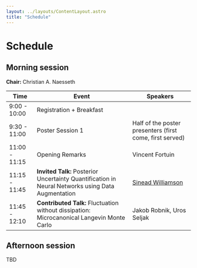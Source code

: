 ```yaml
---
layout: ../layouts/ContentLayout.astro
title: "Schedule"
---
```


# Schedule

## Morning session

**Chair:** Christian A. Naesseth

| **Time**      | **Event**                                                                                         | **Speakers**                                             |
| ------------- | ------------------------------------------------------------------------------------------------- | -------------------------------------------------------- |
| 9:00 - 10:00  | Registration + Breakfast                                                                          |                                                          |
| 9:30 - 11:00  | Poster Session 1                                                                                  | Half of the poster presenters (first come, first served) |
| 11:00 - 11:15 | Opening Remarks                                                                                   | Vincent Fortuin                                          |
| 11:15 - 11:45 | **Invited Talk:** Posterior Uncertainty Quantification in Neural Networks using Data Augmentation | [Sinead Williamson](http://sinead.github.io/)            |
| 11:45 - 12:10 | **Contributed Talk:** Fluctuation without dissipation: Microcanonical Langevin Monte Carlo        | Jakob Robnik, Uros Seljak                                |

## Afternoon session

TBD
